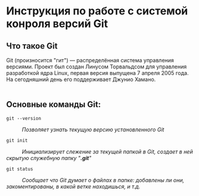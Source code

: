 # **Инструкция по работе с системой конроля версий Git**

## Что такое Git
Git (произносится "гит") — распределённая система управления версиями. Проект был создан Линусом Торвальдсом для управления разработкой ядра Linux, первая версия выпущена 7 апреля 2005 года. На сегодняшний день его поддерживает Джунио Хамано.
<br><br>
## __Основные команды Git:__


    git --version
&emsp;&emsp;&emsp;_Позволяет узнать текущую версию установленного Git_
<br>

    git init
&emsp;&emsp;&emsp;_Инициализирует слежение за текущей папкой в Git, создает в ней скрытую служебную папку "**.git**"_
<br>

    git status
&emsp;&emsp;&emsp;_Сообщает что Git думает о файлах в папке: добавлены ли они, закоментированы, в какой ветке находишься, и т.д._
<br>